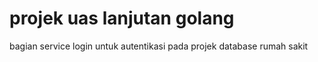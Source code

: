 # projek uas lanjutan golang
bagian service login untuk autentikasi pada projek database rumah sakit
